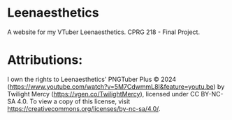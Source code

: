 # Leenaesthetics
A website for my VTuber Leenaesthetics.
CPRG 218 - Final Project.

# Attributions:
I own the rights to Leenaesthetics' PNGTuber Plus © 2024 (https://www.youtube.com/watch?v=5M7CdwmmL8I&feature=youtu.be) by Twilight Mercy (https://vgen.co/TwilightMercy), licensed under CC BY-NC-SA 4.0. To view a copy of this license, visit https://creativecommons.org/licenses/by-nc-sa/4.0/.
